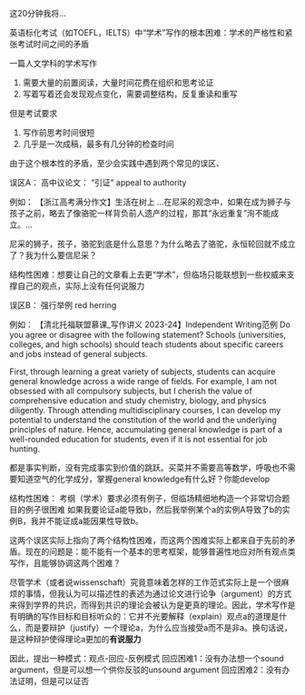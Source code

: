 这20分钟我将…


英语标化考试（如TOEFL，IELTS）中“学术”写作的根本困难：学术的严格性和紧张考试时间之间的矛盾

一篇人文学科的学术写作
1. 需要大量的前置阅读，大量时间花费在组织和思考论证
2. 写着写着还会发现观点变化，需要调整结构，反复重读和重写

但是考试要求
1. 写作前思考时间很短
2. 几乎是一次成稿，最多有几分钟的检查时间

由于这个根本性的矛盾，至少会实践中遇到两个常见的误区、

误区A：
高中议论文：
“引证” appeal to authority

例如：
【浙江高考满分作文】生活在树上
…在尼采的观念中，如果在成为狮子与孩子之前，略去了像骆驼一样背负前人遗产的过程，那其“永远重复”洵不能成立。…

尼采的狮子，孩子，骆驼到底是什么意思？为什么略去了骆驼，永恒轮回就不成立了？我为什么要信尼采？

结构性困难：想要让自己的文章看上去更“学术”，但临场只能联想到一些权威来支撑自己的观点，实际上没有任何说服力

误区B：
强行举例 red herring

例如：
【清北托福联盟慕课_写作讲义 2023-24】Independent Writing范例
Do you agree or disagree with the following statement? Schools (universities, colleges, and high schools) should teach students about specific careers and jobs instead of general subjects.

First, through learning a great variety of subjects, students can acquire general
knowledge across a wide range of fields. For example, I am not obsessed with all compulsory subjects, but I cherish the value of comprehensive education and study chemistry, biology, and physics diligently. Through attending multidisciplinary courses, I can develop my potential to understand the constitution of the world and the underlying principles of nature. Hence, accumulating general knowledge is part of a well-rounded education for students, even if it is not essential for job hunting.

都是事实判断，没有完成事实到价值的跳跃。买菜并不需要高等数学，呼吸也不需要知道空气的化学成分，掌握general
knowledge有什么好？你能develop

结构性困难：
考纲（学术）要求必须有例子，但临场精细地构造一个非常切合题目的例子很困难
如果我要论证a能导致b，然后我举例某个a的实例A导致了b的实例B，我并不能证成a能因果性导致b。


这两个误区实际上指向了两个结构性困难，而这两个困难实际上都来自于先前的矛盾。现在的问题是：能不能有一个基本的思考框架，能够普遍性地应对所有观点类写作，且能够协调这两个困难？

尽管学术（或者说wissenschaft）究竟意味着怎样的工作范式实际上是一个很麻烦的事情，但我认为可以描述性的表述为通过论文进行论争（argument）的方式来得到学界的共识，而得到共识的理论会被认为是更真的理论。因此，学术写作是有明确的写作目标和目标听众的：它并不光要解释（explain）观点a的道理是什么，而是要辩护（justify）一个理论a，为什么应当接受a而不是非a。换句话说，是这种辩护使得理论a更加的**有说服力**

因此，提出一种模式：观点-回应-反例模式
回应困难1：没有办法想一个sound argument，但是可以想一个供你反驳的unsound argument
回应困难2：没有办法证明，但是可以证否

